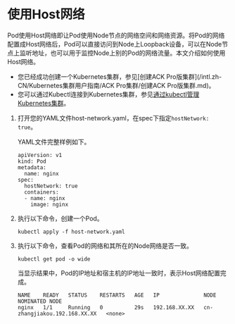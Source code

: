 # 使用Host网络

Pod使用Host网络即让Pod使用Node节点的网络空间和网络资源。将Pod的网络配置成Host网络后，Pod可以直接访问到Node上Loopback设备，可以在Node节点上监听地址，也可以用于监控Node上别的Pod的网络流量。本文介绍如何使用Host网络。

-   您已经成功创建一个Kubernetes集群，参见[创建ACK Pro版集群](/intl.zh-CN/Kubernetes集群用户指南/ACK Pro集群/创建ACK Pro版集群.md)。
-   您可以通过Kubectl连接到Kubernetes集群，参见[通过kubectl管理Kubernetes集群](/intl.zh-CN/Kubernetes集群用户指南/集群/连接集群/通过kubectl管理Kubernetes集群.md)。

1.  打开您的YAML文件host-network.yaml，在spec下指定`hostNetwork: true`。

    YAML文件完整样例如下。

    ```
    apiVersion: v1
    kind: Pod
    metadata:
      name: nginx
    spec:
      hostNetwork: true
      containers:
      - name: nginx
        image: nginx
    ```

2.  执行以下命令，创建一个Pod。

    ```
    kubectl apply -f host-network.yaml
    ```

3.  执行以下命令，查看Pod的网络和其所在的Node网络是否一致。

    ```
    kubectl get pod -o wide
    ```

    当显示结果中，Pod的IP地址和宿主机的IP地址一致时，表示Host网络配置完成。

    ```
    NAME    READY   STATUS    RESTARTS   AGE   IP              NODE                           NOMINATED NODE
    nginx   1/1     Running   0          29s   192.168.XX.XX   cn-zhangjiakou.192.168.XX.XX   <none>
    ```


